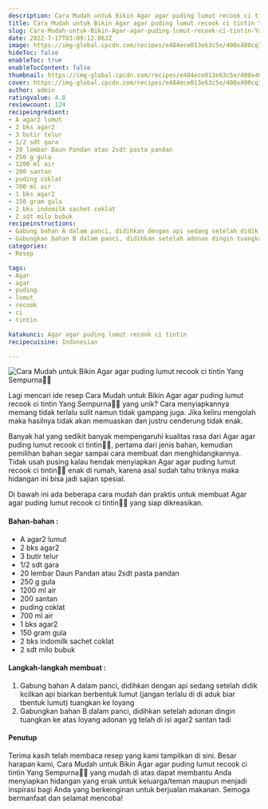 ```yaml
---
description: Cara Mudah untuk Bikin Agar agar puding lumut recook ci tintin Yang Sempurna"
title: Cara Mudah untuk Bikin Agar agar puding lumut recook ci tintin Yang Sempurna
slug: Cara-Mudah-untuk-Bikin-Agar-agar-puding-lumut-recook-ci-tintin-Yang-Sempurna
date: 2022-7-17T03:09:12.063Z
image: https://img-global.cpcdn.com/recipes/e484ece013e63c5e/400x400cq70/photo.jpg
hideToc: false
enableToc: true
enableTocContent: false
thumbnail: https://img-global.cpcdn.com/recipes/e484ece013e63c5e/400x400cq70/photo.jpg
cover: https://img-global.cpcdn.com/recipes/e484ece013e63c5e/400x400cq70/photo.jpg
author: admin
ratingvalue: 4.8
reviewcount: 124
recipeingredient:
- A agar2 lumut
- 2 bks agar2
- 3 butir telur
- 1/2 sdt gara
- 20 lembar Daun Pandan atau 2sdt pasta pandan
- 250 g gula
- 1200 ml air
- 200 santan
- puding coklat
- 700 ml air
- 1 bks agar2
- 150 gram gula
- 2 bks indomilk sachet coklat
- 2 sdt milo bubuk
recipeinstructions:
- Gabung bahan A dalam panci, didihkan dengan api sedang setelah didik kcilkan api biarkan berbentuk lumut (jangan terlalu di di aduk biar tbentuk lumut) tuangkan ke loyang
- Gabungkan bahan B dalam panci, didihkan setelah adonan dingin tuangkan ke atas loyang adonan yg telah di isi agar2 santan tadi
categories:
- Resep

tags:
- Agar
- agar
- puding
- lumut
- recook
- ci
- tintin

katakunci: Agar agar puding lumut recook ci tintin
recipecuisine: Indonesian

---
```


![Cara Mudah untuk Bikin Agar agar puding lumut recook ci tintin Yang Sempurna👩‍🍳](https://img-global.cpcdn.com/recipes/e484ece013e63c5e/400x400cq70/photo.jpg)

Lagi mencari ide resep Cara Mudah untuk Bikin Agar agar puding lumut recook ci tintin Yang Sempurna👩‍🍳 yang unik? Cara menyiapkannya memang tidak terlalu sulit namun tidak gampang juga. Jika keliru mengolah maka hasilnya tidak akan memuaskan dan justru cenderung tidak enak.

Banyak hal yang sedikit banyak mempengaruhi kualitas rasa dari Agar agar puding lumut recook ci tintin👩‍🍳, pertama dari jenis bahan, kemudian pemilihan bahan segar sampai cara membuat dan menghidangkannya. Tidak usah pusing kalau hendak menyiapkan Agar agar puding lumut recook ci tintin👩‍🍳 enak di rumah, karena asal sudah tahu triknya maka hidangan ini bisa jadi sajian spesial.

Di bawah ini ada beberapa cara mudah dan praktis untuk membuat Agar agar puding lumut recook ci tintin👩‍🍳 yang siap dikreasikan.

<!--inarticleads1-->

#### Bahan-bahan :

- A agar2 lumut
- 2 bks agar2
- 3 butir telur
- 1/2 sdt gara
- 20 lembar Daun Pandan atau 2sdt pasta pandan
- 250 g gula
- 1200 ml air
- 200 santan
- puding coklat
- 700 ml air
- 1 bks agar2
- 150 gram gula
- 2 bks indomilk sachet coklat
- 2 sdt milo bubuk

<!--inarticleads2-->

#### Langkah-langkah membuat :

1. Gabung bahan A dalam panci, didihkan dengan api sedang setelah didik kcilkan api biarkan berbentuk lumut (jangan terlalu di di aduk biar tbentuk lumut) tuangkan ke loyang
1. Gabungkan bahan B dalam panci, didihkan setelah adonan dingin tuangkan ke atas loyang adonan yg telah di isi agar2 santan tadi

#### Penutup

Terima kasih telah membaca resep yang kami tampilkan di sini. Besar harapan kami, Cara Mudah untuk Bikin Agar agar puding lumut recook ci tintin Yang Sempurna👩‍🍳 yang mudah di atas dapat membantu Anda menyiapkan hidangan yang enak untuk keluarga/teman maupun menjadi inspirasi bagi Anda yang berkeinginan untuk berjualan makanan. Semoga bermanfaat dan selamat mencoba!